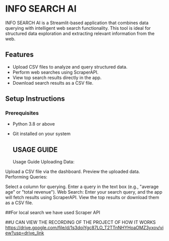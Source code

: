 # INFO SEARCH AI  

INFO SEARCH AI is a Streamlit-based application that combines data querying with intelligent web search functionality. This tool is ideal for structured data exploration and extracting relevant information from the web.

## Features
- Upload CSV files to analyze and query structured data.
- Perform web searches using ScraperAPI.
- View top search results directly in the app.
- Download search results as a CSV file.

## Setup Instructions

### Prerequisites
- Python 3.8 or above
- Git installed on your system

  ## USAGE GUIDE
  Usage Guide
Uploading Data:

Upload a CSV file via the dashboard.
Preview the uploaded data.
Performing Queries:

Select a column for querying.
Enter a query in the text box (e.g., "average age" or "total revenue").
Web Search:
Enter your search query, and the app will fetch results using ScraperAPI.
View the top results or download them as a CSV file.

##For  local search we have used Scraper API

##U CAN VIEW THE RECORDING OF THE PROJECT OF HOW IT WORKS
https://drive.google.com/file/d/1s3doiYgc87LO_T2TTnNHYHoaOMZ3yxov/view?usp=drive_link
